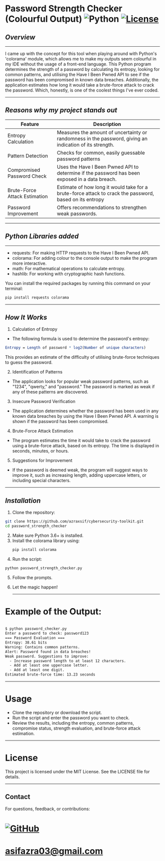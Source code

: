 # Password Strength Checker (Colourful Output)  ![Python](https://img.shields.io/badge/Python-3.9%2B-blue) [![License](https://img.shields.io/badge/License-MIT-green)](./LICENSE)

## *Overview*
---
I came up with the concept for this tool when playing around with Python's 'colorama' module, which allows me to make my outputs seem colourful in my IDE without the usage
of a front-end language. This Python program determines the strength of a password by calculating its entropy, looking for common patterns,
and utilising the Have I Been Pwned API to see if the password has been compromised in known data breaches. Additionally, the application estimates how long it 
would take a brute-force attack to crack the password. Which, honestly, is one of the coolest things I've ever coded. 

---
## *Reasons why my project stands out*

| Feature                      | Description                                                                                             |
|------------------------------|---------------------------------------------------------------------------------------------------------|
| Entropy Calculation          | Measures the amount of uncertainty or randomness in the password, giving an indication of its strength. |
| Pattern Detection            | Checks for common, easily guessable password patterns                                                   |
| Compromised Password Check   | Uses the Have I Been Pwned API to determine if the password has been exposed in a data breach.          |
| Brute-Force Attack Estimation| Estimate of how long it would take for a brute-force attack to crack the password, based on its entropy |
| Password Improvement         | Offers recommendations to strengthen weak passwords.                                                    |

---

## *Python Libraries added*
---
- requests: For making HTTP requests to the Have I Been Pwned API.
- colorama: For adding colour to the console output to make the program more interactive.
- math: For mathematical operations to calculate entropy.
- hashlib: For working with cryptographic hash functions.

You can install the required packages by running this command on your terminal:

```bash
pip install requests colorama 
```
---
## *How It Works*

1. Calculation of Entropy
- The following formula is used to determine the password's entropy:

```mathematica
Entropy = Length of password * log2(Number of unique characters)
```
This provides an estimate of the difficulty of utilising brute-force techniques to guess the password.

2. Identification of Patterns
- The application looks for popular weak password patterns, such as "1234", "qwerty," and "password." The password is marked as weak if any of these patterns are discovered.

3. Insecure Password Verification
- The application determines whether the password has been used in any known data breaches by using the Have I Been Pwned API. A warning is shown if the password has been compromised.

4. Brute-Force Attack Estimation
- The program estimates the time it would take to crack the password using a brute-force attack, based on its entropy. The time is displayed in seconds, minutes, or hours.

5. Suggestions for Improvement
- If the password is deemed weak, the program will suggest ways to improve it, such as increasing length, adding uppercase letters, or including special characters.

---

## *Installation*
1. Clone the repository:
```bash
git clone https://github.com/azraxsif/cybersecurity-toolkit.git
cd password_strength_checker
```
2. Make sure Python 3.6+ is installed.
3. Install the colorama library using:
   ``` bash
   pip install colorama
   ```
4. Run the script:

```bash
python password_strength_checker.py
```
5. Follow the prompts.

6. Let the magic happen!


   ---
   

# Example of the Output: 
``` bash

$ python password_checker.py
Enter a password to check: password123
=== Password Evaluation ===
Entropy: 38.61 bits
Warning: Contains common patterns.
Alert: Password found in data breaches!
Weak password. Suggestions to improve:
  - Increase password length to at least 12 characters.
  - Add at least one uppercase letter.
  - Add at least one digit.
Estimated brute-force time: 13.23 seconds
```

---
# Usage
- Clone the repository or download the script.
- Run the script and enter the password you want to check.
- Review the results, including the entropy, common patterns, compromise status, strength evaluation, and brute-force attack estimation.

---
# License
This project is licensed under the MIT License. See the LICENSE file for details.

---

## Contact
For questions, feedback, or contributions:
# [![GitHub](https://img.shields.io/badge/GitHub-azraxsif-pink)](https://github.com/azraxsif)
# [asifazra03@gmail.com](mailto:asifazra03@gmail.com) 

